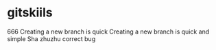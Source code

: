 # gitskiils
666
Creating a new branch is quick
Creating a new branch is quick and simple
Sha zhuzhu
correct bug